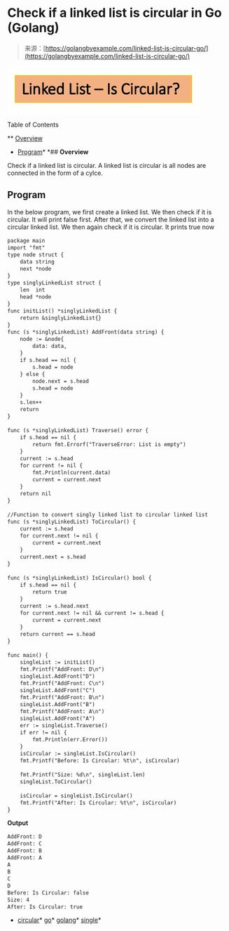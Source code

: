 <!--yml
category: 未分类
date: 2024-10-13 06:36:23
-->

# Check if a linked list is circular in Go (Golang)

> 来源：[https://golangbyexample.com/linked-list-is-circular-go/](https://golangbyexample.com/linked-list-is-circular-go/)

![Linked List - Is circular image](img/fd1244a69df50e7bcb299f396b6f796a.png)

Table of Contents

 **   [Overview](#Overview "Overview")
*   [Program](#Program "Program")*  *## **Overview**

Check if a linked list is circular. A linked list is circular is all nodes are connected in the form of a cylce.

## **Program**

In the below program, we first create a linked list. We then check if it is circular. It will print false first. After that, we convert the linked list into a circular linked list. We then again check if it is circular. It prints true now

```
package main
import "fmt"
type node struct {
    data string
    next *node
}
type singlyLinkedList struct {
    len  int
    head *node
}
func initList() *singlyLinkedList {
    return &singlyLinkedList{}
}
func (s *singlyLinkedList) AddFront(data string) {
    node := &node{
        data: data,
    }
    if s.head == nil {
        s.head = node
    } else {
        node.next = s.head
        s.head = node
    }
    s.len++
    return
}

func (s *singlyLinkedList) Traverse() error {
    if s.head == nil {
        return fmt.Errorf("TraverseError: List is empty")
    }
    current := s.head
    for current != nil {
        fmt.Println(current.data)
        current = current.next
    }
    return nil
}

//Function to convert singly linked list to circular linked list
func (s *singlyLinkedList) ToCircular() {
    current := s.head
    for current.next != nil {
        current = current.next
    }
    current.next = s.head
}

func (s *singlyLinkedList) IsCircular() bool {
    if s.head == nil {
        return true
    }
    current := s.head.next
    for current.next != nil && current != s.head {
        current = current.next
    }
    return current == s.head
}

func main() {
    singleList := initList()
    fmt.Printf("AddFront: D\n")
    singleList.AddFront("D")
    fmt.Printf("AddFront: C\n")
    singleList.AddFront("C")
    fmt.Printf("AddFront: B\n")
    singleList.AddFront("B")
    fmt.Printf("AddFront: A\n")
    singleList.AddFront("A")
    err := singleList.Traverse()
    if err != nil {
        fmt.Println(err.Error())
    }
    isCircular := singleList.IsCircular()
    fmt.Printf("Before: Is Circular: %t\n", isCircular)

    fmt.Printf("Size: %d\n", singleList.len)
    singleList.ToCircular()

    isCircular = singleList.IsCircular()
    fmt.Printf("After: Is Circular: %t\n", isCircular)
}
```

**Output**

```
AddFront: D
AddFront: C
AddFront: B
AddFront: A
A
B
C
D
Before: Is Circular: false
Size: 4
After: Is Circular: true
```

*   [circular](https://golangbyexample.com/tag/circular/)*   [go](https://golangbyexample.com/tag/go/)*   [golang](https://golangbyexample.com/tag/golang/)*   [single](https://golangbyexample.com/tag/single/)*